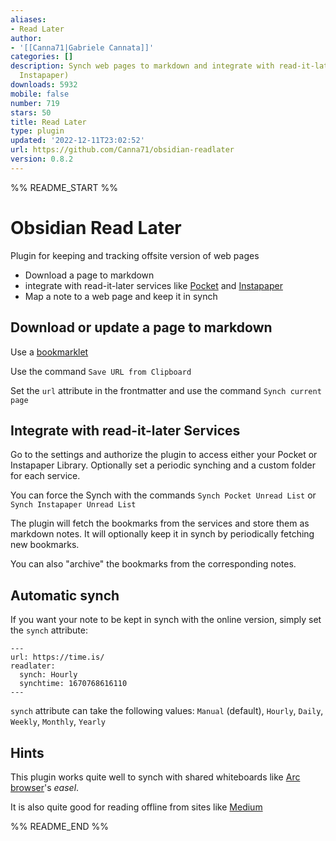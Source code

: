 ```yaml
---
aliases:
- Read Later
author:
- '[[Canna71|Gabriele Cannata]]'
categories: []
description: Synch web pages to markdown and integrate with read-it-later apps (Pocket,
  Instapaper)
downloads: 5932
mobile: false
number: 719
stars: 50
title: Read Later
type: plugin
updated: '2022-12-11T23:02:52'
url: https://github.com/Canna71/obsidian-readlater
version: 0.8.2
---
```


%% README_START %%

# Obsidian Read Later

Plugin for keeping and tracking offsite version of web pages

- Download a page to markdown
- integrate with read-it-later services like [Pocket](https://getpocket.com) and [Instapaper](https://www.instapaper.com)
- Map a note to a web page and keep it in synch

## Download or update a page to markdown 

Use a [bookmarklet](https://canna71.github.io/obsidian-readlater/)

Use the command `Save URL from Clipboard`

Set the `url` attribute in the frontmatter and use the command `Synch current page`

## Integrate with read-it-later Services
Go to the settings and authorize the plugin to access either your Pocket or Instapaper Library. Optionally set a periodic synching and a custom folder for each service.

You can force the Synch with the commands
`Synch Pocket Unread List`
or
`Synch Instapaper Unread List`

The plugin will fetch the bookmarks from the services and store them as markdown notes.
It will optionally keep it in synch by periodically fetching new bookmarks.

You can also "archive" the bookmarks from the corresponding notes.

## Automatic synch
If you want your note to be kept in synch with the online version, simply set the `synch` attribute:
```
---
url: https://time.is/
readlater:
  synch: Hourly
  synchtime: 1670768616110
---
```

`synch` attribute can take the following values: `Manual` (default), `Hourly`, `Daily`, `Weekly`, `Monthly`, `Yearly`

## Hints
This plugin works quite well to synch with shared whiteboards like [Arc browser](https://arc.net/)'s *easel*. 

It is also quite good for reading offline from sites like [Medium](https://medium.com/)



%% README_END %%
